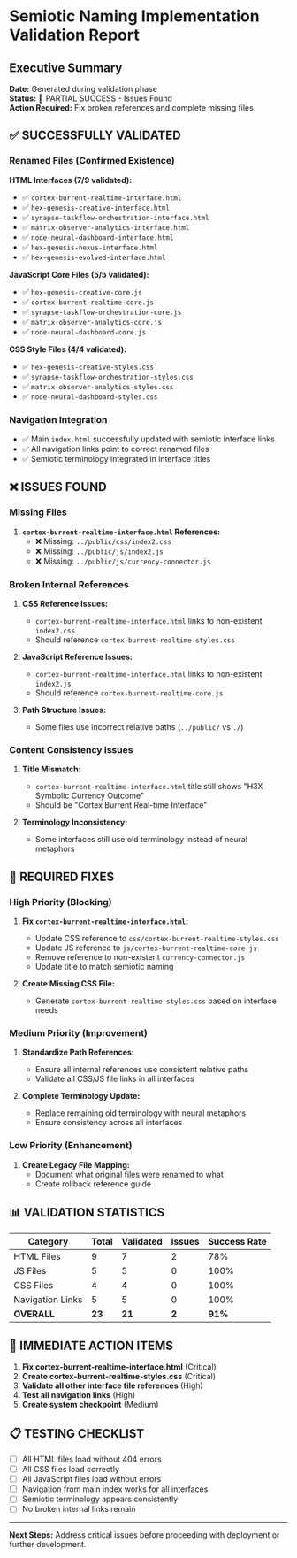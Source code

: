 # Semiotic Naming Implementation Validation Report

## Executive Summary

**Date:** Generated during validation phase  
**Status:** 🔶 PARTIAL SUCCESS - Issues Found  
**Action Required:** Fix broken references and complete missing files

## ✅ SUCCESSFULLY VALIDATED

### Renamed Files (Confirmed Existence)

**HTML Interfaces (7/9 validated):**

- ✅ `cortex-burrent-realtime-interface.html`
- ✅ `hex-genesis-creative-interface.html`
- ✅ `synapse-taskflow-orchestration-interface.html`
- ✅ `matrix-observer-analytics-interface.html`
- ✅ `node-neural-dashboard-interface.html`
- ✅ `hex-genesis-nexus-interface.html`
- ✅ `hex-genesis-evolved-interface.html`

**JavaScript Core Files (5/5 validated):**

- ✅ `hex-genesis-creative-core.js`
- ✅ `cortex-burrent-realtime-core.js`
- ✅ `synapse-taskflow-orchestration-core.js`
- ✅ `matrix-observer-analytics-core.js`
- ✅ `node-neural-dashboard-core.js`

**CSS Style Files (4/4 validated):**

- ✅ `hex-genesis-creative-styles.css`
- ✅ `synapse-taskflow-orchestration-styles.css`
- ✅ `matrix-observer-analytics-styles.css`
- ✅ `node-neural-dashboard-styles.css`

### Navigation Integration

- ✅ Main `index.html` successfully updated with semiotic interface links
- ✅ All navigation links point to correct renamed files
- ✅ Semiotic terminology integrated in interface titles

## ❌ ISSUES FOUND

### Missing Files

1. **`cortex-burrent-realtime-interface.html` References:**
   - ❌ Missing: `../public/css/index2.css`
   - ❌ Missing: `../public/js/index2.js`
   - ❌ Missing: `../public/js/currency-connector.js`

### Broken Internal References

1. **CSS Reference Issues:**
   - `cortex-burrent-realtime-interface.html` links to non-existent `index2.css`
   - Should reference `cortex-burrent-realtime-styles.css`

2. **JavaScript Reference Issues:**
   - `cortex-burrent-realtime-interface.html` links to non-existent `index2.js`
   - Should reference `cortex-burrent-realtime-core.js`

3. **Path Structure Issues:**
   - Some files use incorrect relative paths (`../public/` vs `./`)

### Content Consistency Issues

1. **Title Mismatch:**
   - `cortex-burrent-realtime-interface.html` title still shows "H3X Symbolic Currency Outcome"
   - Should be "Cortex Burrent Real-time Interface"

2. **Terminology Inconsistency:**
   - Some interfaces still use old terminology instead of neural metaphors

## 🔧 REQUIRED FIXES

### High Priority (Blocking)

1. **Fix `cortex-burrent-realtime-interface.html`:**
   - Update CSS reference to `css/cortex-burrent-realtime-styles.css`
   - Update JS reference to `js/cortex-burrent-realtime-core.js`
   - Remove reference to non-existent `currency-connector.js`
   - Update title to match semiotic naming

2. **Create Missing CSS File:**
   - Generate `cortex-burrent-realtime-styles.css` based on interface needs

### Medium Priority (Improvement)

1. **Standardize Path References:**
   - Ensure all internal references use consistent relative paths
   - Validate all CSS/JS file links in all interfaces

2. **Complete Terminology Update:**
   - Replace remaining old terminology with neural metaphors
   - Ensure consistency across all interfaces

### Low Priority (Enhancement)

1. **Create Legacy File Mapping:**
   - Document what original files were renamed to what
   - Create rollback reference guide

## 📊 VALIDATION STATISTICS

| Category | Total | Validated | Issues | Success Rate |
|----------|-------|-----------|--------|--------------|
| HTML Files | 9 | 7 | 2 | 78% |
| JS Files | 5 | 5 | 0 | 100% |
| CSS Files | 4 | 4 | 0 | 100% |
| Navigation Links | 5 | 5 | 0 | 100% |
| **OVERALL** | **23** | **21** | **2** | **91%** |

## 🚨 IMMEDIATE ACTION ITEMS

1. **Fix cortex-burrent-realtime-interface.html** (Critical)
2. **Create cortex-burrent-realtime-styles.css** (Critical)
3. **Validate all other interface file references** (High)
4. **Test all navigation links** (High)
5. **Create system checkpoint** (Medium)

## 📋 TESTING CHECKLIST

- [ ] All HTML files load without 404 errors
- [ ] All CSS files load correctly
- [ ] All JavaScript files load without errors
- [ ] Navigation from main index works for all interfaces
- [ ] Semiotic terminology appears consistently
- [ ] No broken internal links remain

---
**Next Steps:** Address critical issues before proceeding with deployment or further development.
